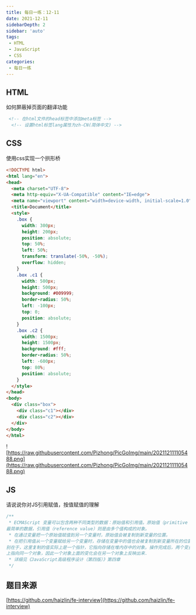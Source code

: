 ```yaml
---
title: 每日一练：12-11
date: 2021-12-11
sidebarDepth: 2
sidebar: 'auto'
tags:
 - HTML
 - JavaScript
 - CSS
categories:
 - 每日一练
---
```


## HTML
如何屏蔽掉页面的翻译功能
``` html
 <!-- 在html文件的head标签中添加meta标签 -->
  <!-- 设置html标签lang属性为zh-CN(简体中文) -->
```

## CSS
使用css实现一个拱形桥
``` html
<!DOCTYPE html>
<html lang="en">
<head>
  <meta charset="UTF-8">
  <meta http-equiv="X-UA-Compatible" content="IE=edge">
  <meta name="viewport" content="width=device-width, initial-scale=1.0">
  <title>Document</title>
  <style>
    .box {
      width: 300px;
      height: 200px;
      position: absolute;
      top: 50%;
      left: 50%;
      transform: translate(-50%, -50%);
      overflow: hidden;
    }
    .box .c1 {
      width: 500px;
      height: 500px;
      background: #009999;
      border-radius: 50%;
      left: -100px;
      top: 0;
      position: absolute;
    }
    .box .c2 {
      width: 1500px;
      height: 1500px;
      background: #fff;
      border-radius: 50%;
      left: -600px;
      top: 80%;
      position: absolute;
    }
  </style>
</head>
<body>
  <div class="box">
    <div class="c1"></div>
    <div class="c2"></div>
  </div>
</body>
</html>
```
![https://raw.githubusercontent.com/Pizhong/PicGoImg/main/202112111105488.png](https://raw.githubusercontent.com/Pizhong/PicGoImg/main/202112111105488.png)

## JS
请说说你对JS引用赋值，按值赋值的理解
``` javascript
/**
 * ECMAScript 变量可以包含两种不同类型的数据：原始值和引用值。原始值（primitive value）就是
最简单的数据，引用值（reference value）则是由多个值构成的对象。
 * 在通过变量把一个原始值赋值到另一个变量时，原始值会被复制到新变量的位置。
 * 在把引用值从一个变量赋给另一个变量时，存储在变量中的值也会被复制到新变量所在的位置。区
别在于，这里复制的值实际上是一个指针，它指向存储在堆内存中的对象。操作完成后，两个变量实际
上指向同一个对象，因此一个对象上面的变化会在另一个对象上反映出来.
 * 详细见《JavaScript高级程序设计（第四版）》第四章
 */
```

## 题目来源
[https://github.com/haizlin/fe-interview](https://github.com/haizlin/fe-interview)